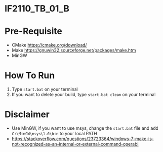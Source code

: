 # IF2110_TB_01_B

# Pre-Requisite
- CMake https://cmake.org/download/
- Make https://gnuwin32.sourceforge.net/packages/make.htm
- MinGW

# How To Run
1. Type `start.bat` on your terminal
2. If you want to delete your build, type `start.bat clean` on your terminal

# Disclaimer
- Use MinGW, if you want to use msys, change the `start.bat` file and add `C:\MinGW\msys\1.0\bin` to your local PATH
- https://stackoverflow.com/questions/23723364/windows-7-make-is-not-recognized-as-an-internal-or-external-command-operabl
